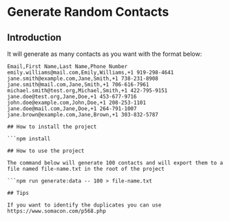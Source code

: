 # Generate Random Contacts

## Introduction

It will generate as many contacts as you want with the format below:

```csv
Email,First Name,Last Name,Phone Number
emily.williams@mail.com,Emily,Williams,+1 919-298-4641
jane.smith@example.com,Jane,Smith,+1 738-231-8908
jane.smith@mail.com,Jane,Smith,+1 706-616-7961
michael.smith@test.org,Michael,Smith,+1 422-795-9151
jane.doe@test.org,Jane,Doe,+1 453-677-9716
john.doe@example.com,John,Doe,+1 208-253-1101
jane.doe@mail.com,Jane,Doe,+1 264-791-1007
jane.brown@example.com,Jane,Brown,+1 303-832-5787

## How to install the project

```npm install

## How to use the project

The command below will generate 100 contacts and will export them to a file named file-name.txt in the root of the project

```npm run generate:data -- 100 > file-name.txt

## Tips

If you want to identify the duplicates you can use https://www.somacon.com/p568.php

